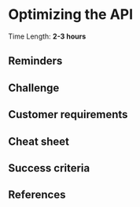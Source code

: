 # Optimizing the API

Time Length: **2-3 hours**

## Reminders

## Challenge

## Customer requirements

## Cheat sheet

## Success criteria

## References
